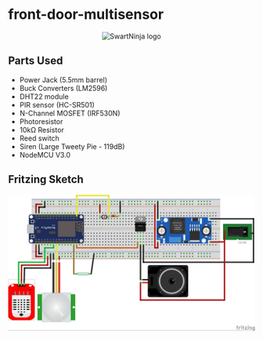 # front-door-multisensor

<p align="center">
    <img src="https://swart.ninja/assets/images/SwartNinjaLogoV2.svg" alt="SwartNinja logo" height="150">
</p>

## Parts Used
- Power Jack (5.5mm barrel)
- Buck Converters‎ (LM2596)
- DHT22 module
- PIR sensor (HC-SR501)
- N-Channel MOSFET (IRF530N)
- Photoresistor
- 10kΩ Resistor
- Reed switch
- Siren (Large Tweety Pie - 119dB)
- NodeMCU V3.0

## Fritzing Sketch
<p align="center">
  <img src="/extras/FritzingSketch.jpg">
</p>